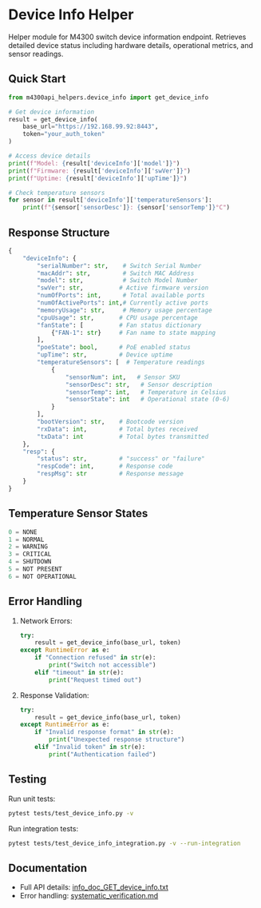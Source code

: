 # Device Info Helper

Helper module for M4300 switch device information endpoint. Retrieves detailed device status including hardware details, operational metrics, and sensor readings.

## Quick Start

```python
from m4300api_helpers.device_info import get_device_info

# Get device information
result = get_device_info(
    base_url="https://192.168.99.92:8443",
    token="your_auth_token"
)

# Access device details
print(f"Model: {result['deviceInfo']['model']}")
print(f"Firmware: {result['deviceInfo']['swVer']}")
print(f"Uptime: {result['deviceInfo']['upTime']}")

# Check temperature sensors
for sensor in result['deviceInfo']['temperatureSensors']:
    print(f"{sensor['sensorDesc']}: {sensor['sensorTemp']}°C")
```

## Response Structure
```python
{
    "deviceInfo": {
        "serialNumber": str,    # Switch Serial Number
        "macAddr": str,         # Switch MAC Address
        "model": str,           # Switch Model Number
        "swVer": str,          # Active firmware version
        "numOfPorts": int,      # Total available ports
        "numOfActivePorts": int,# Currently active ports
        "memoryUsage": str,     # Memory usage percentage
        "cpuUsage": str,       # CPU usage percentage
        "fanState": [          # Fan status dictionary
            {"FAN-1": str}     # Fan name to state mapping
        ],
        "poeState": bool,      # PoE enabled status
        "upTime": str,         # Device uptime
        "temperatureSensors": [  # Temperature readings
            {
                "sensorNum": int,   # Sensor SKU
                "sensorDesc": str,   # Sensor description
                "sensorTemp": int,   # Temperature in Celsius
                "sensorState": int   # Operational state (0-6)
            }
        ],
        "bootVersion": str,    # Bootcode version
        "rxData": int,         # Total bytes received
        "txData": int          # Total bytes transmitted
    },
    "resp": {
        "status": str,         # "success" or "failure"
        "respCode": int,       # Response code
        "respMsg": str         # Response message
    }
}
```

## Temperature Sensor States
```python
0 = NONE
1 = NORMAL
2 = WARNING
3 = CRITICAL
4 = SHUTDOWN
5 = NOT PRESENT
6 = NOT OPERATIONAL
```

## Error Handling

1. Network Errors:
   ```python
   try:
       result = get_device_info(base_url, token)
   except RuntimeError as e:
       if "Connection refused" in str(e):
           print("Switch not accessible")
       elif "timeout" in str(e):
           print("Request timed out")
   ```

2. Response Validation:
   ```python
   try:
       result = get_device_info(base_url, token)
   except RuntimeError as e:
       if "Invalid response format" in str(e):
           print("Unexpected response structure")
       elif "Invalid token" in str(e):
           print("Authentication failed")
   ```

## Testing

Run unit tests:
```bash
pytest tests/test_device_info.py -v
```

Run integration tests:
```bash
pytest tests/test_device_info_integration.py -v --run-integration
```

## Documentation

- Full API details: [info_doc_GET_device_info.txt](../../../docs/dev/mcp_info/info_doc_GET_device_info.txt)
- Error handling: [systematic_verification.md](../../../docs/dev/systematic_verification.md)
